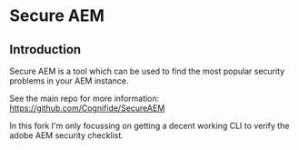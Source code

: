 # Secure AEM

## Introduction

Secure AEM is a tool which can be used to find the most popular security problems in your AEM instance.

See the main repo for more information: https://github.com/Cognifide/SecureAEM

In this fork I'm only focussing on getting a decent working CLI to verify the adobe AEM security checklist.